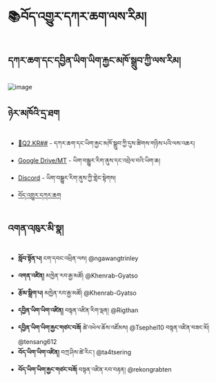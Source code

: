 # 📚བོད་འགྱུར་དཀར་ཆག་ལས་རིམ།

## དཀར་ཆག་དང་དབྱིན་ཡིག་ཡིག་རྐྱང་མཁོ་སྒྲུབ་ཀྱི་ལས་རིམ།
![image](https://user-images.githubusercontent.com/17675331/219353474-f8079425-f2cd-415f-b9fd-1c4d6b9c02c1.png)



## ཉེར་མཁོའི་དྲ་ཐག 
- [🎯Q2.KR##]() - དཀར་ཆག་དང་ཡིག་རྐྱང་མཁོ་སྒྲུབ་ཀྱི་དུས་ཚིགས་གཉིས་པའི་ལས་འཆར།
- [Google Drive/MT](https://drive.google.com/drive/folders/1W9HcH4WJLpszxXrIV6RHQkDJFkJLCxTo) - ཡིག་བསྒྱུར་རིག་ནུས་དང་འབྲེལ་བའི་ཡིག་ཆ།
- [Discord](https://discord.gg/rjxKJDp9) - ཡིག་བསྒྱུར་རིག་ནུས་ཀྱི་གླེང་སྟེགས།
- [བོད་འགྱུར་དཀར་ཆག](https://docs.google.com/spreadsheets/d/14CA5kyoAkty2sHhkMT5ZX05Otm7eSGYAt0zAt59xQwI)

## འགན་འཁུར་མི་སྣ།
- **སློབ་སྟོན་པ།** ངག་དབང་འཕྲིན་ལས། @ngawangtrinley
- **འགན་འཛིན།** མཁྱེན་རབ་རྒྱ་མཚོ། @Khenrab-Gyatso
- **རྩོམ་སྒྲིག་པ།** མཁྱེན་རབ་རྒྱ་མཚོ། @Khenrab-Gyatso
- **དབྱིན་ཡིག་ཡིག་འཛིན།** བསྟན་འཛིན་རིག་ལྡན། @Rigthan
- **དབྱིན་ཡིག་ཡིག་རྐྱང་གཙང་བཟོ།** ཚེ་འཕེལ་ཆོས་འཛོམས། @Tsephel10 བསྟན་འཛིན་བཟང་མོ། @tensang612
- **བོད་ཡིག་ཡིག་འཛིན།** བཀྲ་ཤིས་ཚེ་རིང་། @ta4tsering
- **བོད་ཡིག་ཡིག་རྐྱང་གཙང་བཟོ།** བསྟན་འཛིན་རབ་བརྟན། @rekongrabten

